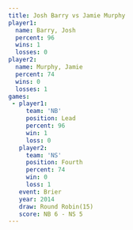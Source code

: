 ```yaml
---
title: Josh Barry vs Jamie Murphy
player1:             
  name: Barry, Josh  
  percent: 96        
  wins: 1            
  losses: 0          
player2:             
  name: Murphy, Jamie
  percent: 74        
  wins: 0            
  losses: 1          
games:
 - player1:        
     team: 'NB'    
     position: Lead
     percent: 96   
     win: 1        
     loss: 0       
   player2:          
     team: 'NS'      
     position: Fourth
     percent: 74     
     win: 0          
     loss: 1         
   event: Brier         
   year: 2014           
   draw: Round Robin(15)
   score: NB 6 - NS 5   
---
```

